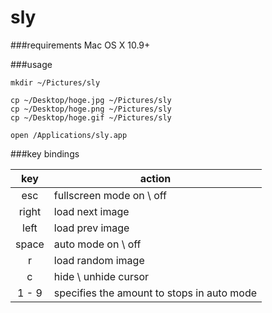 sly
======================
###requirements
Mac OS X 10.9+

###usage

    mkdir ~/Pictures/sly
    
    cp ~/Desktop/hoge.jpg ~/Pictures/sly
    cp ~/Desktop/hoge.png ~/Pictures/sly
    cp ~/Desktop/hoge.gif ~/Pictures/sly
    
    open /Applications/sly.app
    
###key bindings

| key | action |
| :-: | --- |
| esc | fullscreen mode on \ off |
| right | load next image |
| left | load prev image |
| space | auto mode on \ off |
| r | load random image |
| c | hide \ unhide cursor |
| 1 - 9 | specifies the amount to stops in auto mode |

